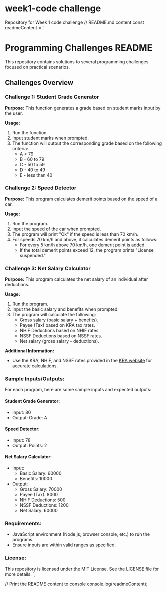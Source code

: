 # week1-code challenge
Repository for Week 1 code challenge
// README.md content
const readmeContent = `
# Programming Challenges README

This repository contains solutions to several programming challenges focused on practical scenarios.

## Challenges Overview

### Challenge 1: Student Grade Generator

**Purpose:** This function generates a grade based on student marks input by the user.

**Usage:**
1. Run the function.
2. Input student marks when prompted.
3. The function will output the corresponding grade based on the following criteria:
   - A > 79
   - B - 60 to 79
   - C - 50 to 59
   - D - 40 to 49
   - E - less than 40

### Challenge 2: Speed Detector

**Purpose:** This program calculates demerit points based on the speed of a car.

**Usage:**
1. Run the program.
2. Input the speed of the car when prompted.
3. The program will print "Ok" if the speed is less than 70 km/h.
4. For speeds 70 km/h and above, it calculates demerit points as follows:
   - For every 5 km/h above 70 km/h, one demerit point is added.
   - If the total demerit points exceed 12, the program prints "License suspended."

### Challenge 3: Net Salary Calculator

**Purpose:** This program calculates the net salary of an individual after deductions.

**Usage:**
1. Run the program.
2. Input the basic salary and benefits when prompted.
3. The program will calculate the following:
   - Gross salary (basic salary + benefits).
   - Payee (Tax) based on KRA tax rates.
   - NHIF Deductions based on NHIF rates.
   - NSSF Deductions based on NSSF rates.
   - Net salary (gross salary - deductions).

**Additional Information:**
- Use the KRA, NHIF, and NSSF rates provided in the [KRA website](https://www.aren.co.ke/payroll/taxrates.htm) for accurate calculations.

### Sample Inputs/Outputs:

For each program, here are some sample inputs and expected outputs:

#### Student Grade Generator:
- Input: 80
- Output: Grade: A

#### Speed Detector:
- Input: 78
- Output: Points: 2

#### Net Salary Calculator:
- Input: 
  - Basic Salary: 60000
  - Benefits: 10000
- Output:
  - Gross Salary: 70000
  - Payee (Tax): 8000
  - NHIF Deductions: 500
  - NSSF Deductions: 1200
  - Net Salary: 60000

### Requirements:

- JavaScript environment (Node.js, browser console, etc.) to run the programs.
- Ensure inputs are within valid ranges as specified.

### License:

This repository is licensed under the MIT License. See the LICENSE file for more details.
`;

// Print the README content to console
console.log(readmeContent);